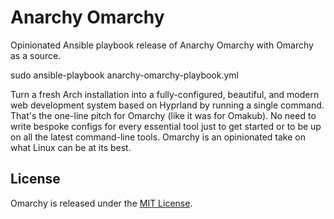 # Anarchy Omarchy

Opinionated Ansible playbook release of Anarchy Omarchy with Omarchy as a source.

sudo ansible-playbook anarchy-omarchy-playbook.yml


Turn a fresh Arch installation into a fully-configured, beautiful, and modern web development system based on Hyprland by running a single command. That's the one-line pitch for Omarchy (like it was for Omakub). No need to write bespoke configs for every essential tool just to get started or to be up on all the latest command-line tools. Omarchy is an opinionated take on what Linux can be at its best.

## License

Omarchy is released under the [MIT License](https://opensource.org/licenses/MIT).
